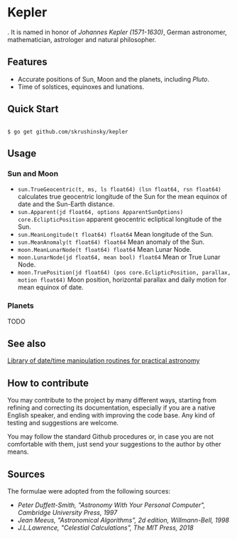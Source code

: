 # Kepler

. It is named in honor of 
*Johannes Kepler (1571-1630)*, German astronomer, mathematician, astrologer and natural philosopher.

## Features

* Accurate positions of Sun, Moon and the planets, including _Pluto_.
* Time of solstices, equinoxes and lunations.

## Quick Start

```console

$ go get github.com/skrushinsky/kepler

```

## Usage

### Sun and Moon

* `sun.TrueGeocentric(t, ms, ls float64) (lsn float64, rsn float64)` calculates true geocentric longitude of the Sun for the mean equinox of date and the Sun-Earth distance.
* `sun.Apparent(jd float64, options ApparentSunOptions) core.EclipticPosition` apparent geocentric ecliptical longitude of the Sun.
* `sun.MeanLongitude(t float64) float64` Mean longitude of the Sun.
* `sun.MeanAnomaly(t float64) float64` Mean anomaly of the Sun. 
* `moon.MeanLunarNode(t float64) float64` Mean Lunar Node. 
* `moon.LunarNode(jd float64, mean bool) float64` Mean or True Lunar Node.
* `moon.TruePosition(jd float64) (pos core.EclipticPosition, parallax, motion float64)` Moon position, horizontal parallax and daily motion for mean equinox of date.

### Planets

TODO


## See also

[Library of date/time manipulation routines for practical astronomy](https://github.com/skrushinsky/scaliger)


## How to contribute

You may contribute to the project by many different ways, starting from refining and correcting its documentation,
especially if you are a native English speaker, and ending with improving the code base. Any kind of testing and
suggestions are welcome.

You may follow the standard Github procedures or, in case you are not comfortable with them, just send your suggestions
to the author by other means.

## Sources

The formulae were adopted from the following sources:

* _Peter Duffett-Smith, "Astronomy With Your Personal Computer", Cambridge University Press, 1997_
* _Jean Meeus, "Astronomical Algorithms", 2d edition, Willmann-Bell, 1998_
* _J.L.Lawrence, "Celestial Calculations", The MIT Press, 2018_


